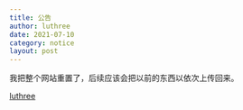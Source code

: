 ```yaml
---
title: 公告
author: luthree
date: 2021-07-10
category: notice
layout: post
---
```


我把整个网站重置了，后续应该会把以前的东西以依次上传回来。

[luthree](http://luthree.tk)
